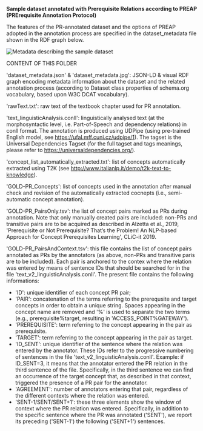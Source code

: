 **Sample dataset annotated with Prerequisite Relations according to PREAP (PRErequisite Annotation Protocol)**<p>

The features of the PR-annotated dataset and the options of PREAP adopted in the annotation process are specified in the dataset_metadata file shown in the RDF graph below.

![Metadata describing the sample dataset](https://github.com/IntAIEdu/PRAT/tree/main/data/PREAP-sample-CS-dataset/dataset-metadata.jpg "Metadata describing the sample dataset")

CONTENT OF THIS FOLDER

'dataset_metadata.json' & 'dataset_metadata.jpg': JSON-LD & visual RDF graph encoding metadata information about the dataset and the related annotation process (according to Dataset class properties of schema.org vocabulary, based upon W3C DCAT vocabulary).

'rawText.txt': raw text of the textbook chapter used for PR annotation.

'text_linguisticAnalysis.conll': linguistically analysed text (at the morphosyntactic level, i.e. Part-of-Speech and dependency relations) in conll format. The annotation is produced using UDPipe (using pre-trained English model, see https://ufal.mff.cuni.cz/udpipe/1). The tagset is the Universal Dependencies Tagset (for the full tagset and tags meanings, please refer to https://universaldependencies.org/).

'concept_list_automatically_extracted.txt': list of concepts  automatically extracted using T2K (see http://www.italianlp.it/demo/t2k-text-to-knowledge).

'GOLD-PR_Concepts': list of concepts used in the annotation  after manual check and revision of the automatically extracted cocnepts (i.e., semi-automatic concept annotation).

'GOLD-PR_PairsOnly.tsv': the list of concept pairs marked as PRs during annotation. Note that only manually created pairs are included: non-PRs and transitive pairs are  to be acquired as described in Alzetta et al., 2019, 'Prerequisite or Not Prerequisite? That’s the Problem! An NLP-based Approach for Concept Prerequisites Learning', CLiC-it 2019.

'GOLD-PR_PairsAndContext.tsv': this file contains the list of concept pairs annotated as PRs by the annotators (as above, non-PRs and transitive paris are to be included). Each pair is anchored to the contex where the relation was entered by means of sentence IDs that should be searched for in the file 'text_v2_linguisticAnalysis.conll'.
The present file contains the following informations:
- 'ID': unique identifier of each concept PR pair;
- 'PAIR': concatenation of the terms referring to the prerequsite and target concepts in order to obtain a unique string. Spaces appearing in the concept name are removed and '%' is used to separate the two terms (e.g., prerequisite%target, resulting in 'ACCESS_POINT%GATEWAY').
- 'PREREQUISITE': term referring to the concept appearing in the pair as prerequisite.
- 'TARGET': term referring to the concept appearing in the pair as target.
- 'ID_SENT': unique identifier of the sentence where the relation was entered by the annotator. These IDs refer to the progressive numbering of sentences in the file 'text_v2_linguisticAnalysis.conll'. Example: if ID_SENT=3, it means that the annotator entered the PR relation in the third sentence of the file. Specifically, in the third sentence we can find an occurrence of the target concept that, as described in that context, triggered the presence of a PR pair for the annotator. 
- 'AGREEMENT': number of annotators entering that pair, regardless of the different contexts where the relation was entered.
- 'SENT-1/SENT/SENT+1': these three elements show the window of context where the PR relation was entered. Specifically, in addition to the specific sentence where the PR was annotated  ('SENT'), we report its preceding  ('SENT-1') the following ('SENT+1') sentences.
